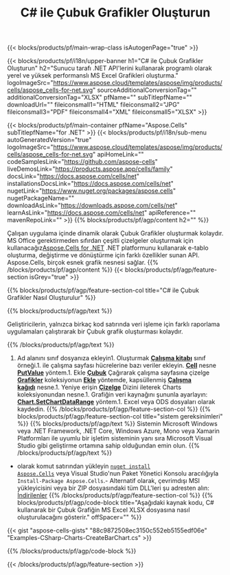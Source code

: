 ﻿---
title: C# ile Çubuk Grafikler Oluşturun
url: /tr/net/create-bar-chart/
description: C# .NET Kitaplığı kullanarak Excel'de Çubuk grafikler oluşturmak için örnek kod. VB.NET, Asp.NET veya herhangi bir .NET tabanlı uygulama içinde MS Excel'e bir Çubuk grafik oluşturmak için bu kodu kullanın.
---
{{< blocks/products/pf/main-wrap-class isAutogenPage="true" >}}

{{< blocks/products/pf/i18n/upper-banner h1="C# ile Çubuk Grafikler Oluşturun" h2="Sunucu tarafı .NET API\'lerini kullanarak programlı olarak yerel ve yüksek performanslı MS Excel Grafikleri oluşturma." logoImageSrc="https://www.aspose.cloud/templates/aspose/img/products/cells/aspose_cells-for-net.svg" sourceAdditionalConversionTag="" additionalConversionTag="XLSX" pfName="" subTitlepfName="" downloadUrl="" fileiconsmall1="HTML" fileiconsmall2="JPG" fileiconsmall3="PDF" fileiconsmall4="XML" fileiconsmall5="XLSX" >}}

{{< blocks/products/pf/main-container pfName="Aspose.Cells" subTitlepfName="for .NET" >}}
{{< blocks/products/pf/i18n/sub-menu autoGeneratedVersion="true" logoImageSrc="https://www.aspose.cloud/templates/aspose/img/products/cells/aspose_cells-for-net.svg" apiHomeLink="" codeSamplesLink="https://github.com/aspose-cells" liveDemosLink="https://products.aspose.app/cells/family" docsLink="https://docs.aspose.com/cells/net" installationsDocsLink="https://docs.aspose.com/cells/net" nugetLink="https://www.nuget.org/packages/aspose.cells" nugetPackageName="" downloadAsLink="https://downloads.aspose.com/cells/net" learnAsLink="https://docs.aspose.com/cells/net" apiReference="" mavenRepoLink="" >}}
{{% blocks/products/pf/agp/content h2="" %}}

Çalışan uygulama içinde dinamik olarak Çubuk Grafikler oluşturmak kolaydır. MS Office gerektirmeden sıfırdan çeşitli çizelgeler oluşturmak için kullanacağız[Aspose.Cells for .NET](https://products.aspose.com/cells/net)  .NET platformunu kullanarak e-tablo oluşturma, değiştirme ve dönüştürme için farklı özellikler sunan API. Aspose.Cells, birçok esnek grafik nesnesi sağlar.
{{% /blocks/products/pf/agp/content %}}
{{< blocks/products/pf/agp/feature-section isGrey="true" >}}

{{% blocks/products/pf/agp/feature-section-col title="C# ile Çubuk Grafikler Nasıl Oluşturulur" %}}

{{% blocks/products/pf/agp/text %}}

Geliştiricilerin, yalnızca birkaç kod satırında veri işleme için farklı raporlama uygulamaları çalıştırarak bir Çubuk grafik oluşturması kolaydır.

{{% /blocks/products/pf/agp/text %}}

1. Ad alanını sınıf dosyanıza ekleyin1. Oluşturmak [**Çalışma kitabı**](https://apireference.aspose.com/cells/net/aspose.cells/workbook) sınıf örneği.1. ile çalışma sayfası hücrelerine bazı veriler ekleyin. [**Cell**](https://apireference.aspose.com/cells/net/aspose.cells/cell) nesne [**PutValue**](https://apireference.aspose.com/cells/net/aspose.cells/cell/methods/putvalue/index) yöntem.1. Ekle [**Çubuk**](https://apireference.aspose.com/cells/net/aspose.cells.charts/charttype) Çağırarak çalışma sayfasına çizelge [**Grafikler**](https://apireference.aspose.com/cells/net/aspose.cells.charts/chartcollection) koleksiyonun [**Ekle**](https://apireference.aspose.com/cells/net/aspose.cells.charts/chartcollection/methods/add) yöntemde, kapsüllenmiş [**Çalışma kağıdı**](https://apireference.aspose.com/cells/net/aspose.cells/worksheet) nesne.1. Yeniye erişin [**Çizelge**](https://apireference.aspose.com/cells/net/aspose.cells.charts/chart) Dizini ileterek Charts koleksiyonundan nesne.1. Grafiğin veri kaynağını şununla ayarlayın: [**Chart.SetChartDataRange**](https://https://apireference.aspose.com/cells/net/aspose.cells.charts/chart/methods/setchartdatarange) yöntem.1. Excel veya ODS dosyaları olarak kaydedin.
{{% /blocks/products/pf/agp/feature-section-col %}}
{{% blocks/products/pf/agp/feature-section-col title="sistem gereksinimleri" %}}
{{% blocks/products/pf/agp/text %}}
Sistemin Microsoft Windows veya .NET Framework, .NET Core, Windows Azure, Mono veya Xamarin Platformları ile uyumlu bir işletim sisteminin yanı sıra Microsoft Visual Studio gibi geliştirme ortamına sahip olduğundan emin olun.
{{% /blocks/products/pf/agp/text %}}
- olarak komut satırından yükleyin <code><a href="https://downloads.aspose.com/cells/net">nuget install Aspose.Cells</a></code> veya Visual Studio'nun Paket Yönetici Konsolu aracılığıyla <code>Install-Package Aspose.Cells</code>.- Alternatif olarak, çevrimdışı MSI yükleyicisini veya bir ZIP dosyasındaki tüm DLL'leri şu adresten alın: <a href="https://downloads.aspose.com/cells/net">İndirilenler</a>
{{% /blocks/products/pf/agp/feature-section-col %}}
{{% blocks/products/pf/agp/code-block title="Aşağıdaki kaynak kodu, C# kullanarak bir Çubuk Grafiğin MS Excel XLSX dosyasına nasıl oluşturulacağını gösterir." offSpacer="" %}}

{{< gist "aspose-cells-gists" "88c9872508ec3150c552eb5155edf06e" "Examples-CSharp-Charts-CreateBarChart.cs" >}}

{{% /blocks/products/pf/agp/code-block %}}

{{< /blocks/products/pf/agp/feature-section >}}

<!-- aboutfile Starts -->
